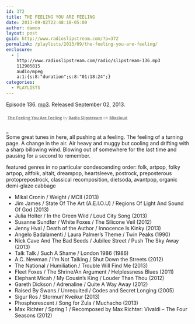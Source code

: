 ```yaml
---
id: 372
title: THE FEELING YOU ARE FEELING
date: 2013-09-02T22:48:18-05:00
author: damon
layout: post
guid: http://www.radioslipstream.com/?p=372
permalink: /playlists/2013/09/the-feeling-you-are-feeling/
enclosure:
  - |
    http://www.radioslipstream.com/radio/slipstream-136.mp3
    112905815
    audio/mpeg
    a:1:{s:8:"duration";s:8:"01:18:24";}
categories:
  - PLAYLISTS
---
```

Episode 136. [mp3](/radio/slipstream-136.mp3). Released September 02, 2013.



<div style="clear: both; height: 3px; width: auto;">
</div>

<p style="display: block; font-size: 11px; font-family: 'Open Sans', Helvetica, Arial, sans-serif; margin: 0px; padding: 3px 4px; color: rgb(153, 153, 153); width: auto;">
  <a href="http://www.mixcloud.com/radioslipstream/the-feeling-you-are-feeling/?utm_source=widget&amp;utm_medium=web&amp;utm_campaign=base_links&amp;utm_term=resource_link" target="_blank" style="color:#808080; font-weight:bold;">The Feeling You Are Feeling</a><span> by </span><a href="http://www.mixcloud.com/radioslipstream/?utm_source=widget&amp;utm_medium=web&amp;utm_campaign=base_links&amp;utm_term=profile_link" target="_blank" style="color:#808080; font-weight:bold;">Radio Slipstream</a><span> on </span><a href="http://www.mixcloud.com/?utm_source=widget&utm_medium=web&utm_campaign=base_links&utm_term=homepage_link" target="_blank" style="color:#808080; font-weight:bold;"> Mixcloud</a>
</p>

<div style="clear: both; height: 3px; width: auto;">
</div>

_  
Some great tunes in here, all pushing at a feeling. The feeling of a turning page. A change in the air. Air heavy and muggy but cooling and drifting with a sharp billowing wind. Blowing out of somewhere for the last time and pausing for a second to remember.</p> 

featured genres in no particular condescending order: folk, artpop, folky artpop, altfolk, altalt, dreampop, heartsleeve, postrock, preposterous protoprepostrock, classical recomposition, dietsoda, avantpop, organic demi-glaze cabbage  
</em>

  * Mikal Cronin / Weight / MCII (2013)
  * Jim James / State Of The Art (A.E.I.O.U) / Regions Of Light And Sound Of God (2013)
  * Julia Holter / In the Green Wild / Loud City Song (2013)
  * Susanne Sundfør / White Foxes / The Silicone Veil (2012)
  * Jenny Hval / Death of the Author / Innocence Is Kinky (2013)
  * Angelo Badalamenti / Laura Palmer’s Theme / Twin Peaks (1990)
  * Nick Cave And The Bad Seeds / Jubilee Street / Push The Sky Away (2013)
  * Talk Talk / Such A Shame / London 1986 (1986)
  * A.C. Newman / I’m Not Talking / Shut Down the Streets (2012)
  * The National / Humiliation / Trouble Will Find Me (2013)
  * Fleet Foxes / The Shrine/An Argument / Helplessness Blues (2011)
  * Elephant Micah / My Cousin’s King / Louder Than Thou (2012)
  * Gareth Dickson / Adrenaline / Quite A Way Away (2012)
  * Raised By Swans / Unrequited / Codes and Secret Longing (2005)
  * Sigur Ros / Stormur/ Kveikur (2013)
  * Phosphorescent / Song for Zula / Muchacho (2013)
  * Max Richter / Spring 1 / Recomposed by Max Richter: Vivaldi – The Four Seasons (2012)
